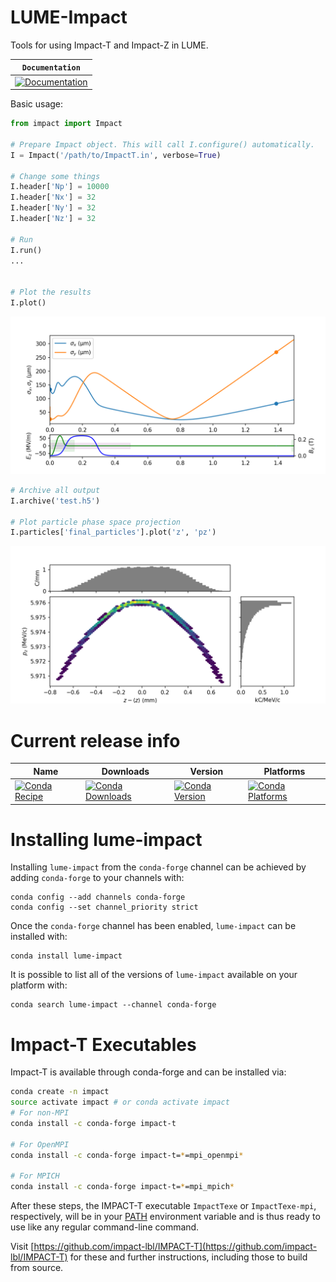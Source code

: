 # LUME-Impact
Tools for using Impact-T and Impact-Z in LUME.


**`Documentation`** |
------------------- |
[![Documentation](https://img.shields.io/badge/impact-documentation-blue.svg)](https://christophermayes.github.io/lume-impact/)  |



Basic usage:
```python
from impact import Impact

# Prepare Impact object. This will call I.configure() automatically. 
I = Impact('/path/to/ImpactT.in', verbose=True)

# Change some things
I.header['Np'] = 10000
I.header['Nx'] = 32
I.header['Ny'] = 32
I.header['Nz'] = 32

# Run
I.run()
...


# Plot the results
I.plot()

```


![Summary LUME-Impact plot](docs/assets/plot.png)


```python
# Archive all output
I.archive('test.h5')

# Plot particle phase space projection
I.particles['final_particles'].plot('z', 'pz')

```

![openPMD-beamphysics z-pz phase space plot](docs/assets/zpz.png)

Current release info
====================

| Name | Downloads | Version | Platforms |
| --- | --- | --- | --- |
| [![Conda Recipe](https://img.shields.io/badge/recipe-lume--impact-green.svg)](https://anaconda.org/conda-forge/lume-impact) | [![Conda Downloads](https://img.shields.io/conda/dn/conda-forge/lume-impact.svg)](https://anaconda.org/conda-forge/lume-impact) | [![Conda Version](https://img.shields.io/conda/vn/conda-forge/lume-impact.svg)](https://anaconda.org/conda-forge/lume-impact) | [![Conda Platforms](https://img.shields.io/conda/pn/conda-forge/lume-impact.svg)](https://anaconda.org/conda-forge/lume-impact) |

Installing lume-impact
======================

Installing `lume-impact` from the `conda-forge` channel can be achieved by adding `conda-forge` to your channels with:

```
conda config --add channels conda-forge
conda config --set channel_priority strict
```

Once the `conda-forge` channel has been enabled, `lume-impact` can be installed with:

```
conda install lume-impact
```

It is possible to list all of the versions of `lume-impact` available on your platform with:

```
conda search lume-impact --channel conda-forge
```



# Impact-T Executables

Impact-T is available through conda-forge and can be installed via:
```bash
conda create -n impact
source activate impact # or conda activate impact
# For non-MPI
conda install -c conda-forge impact-t

# For OpenMPI
conda install -c conda-forge impact-t=*=mpi_openmpi*

# For MPICH
conda install -c conda-forge impact-t=*=mpi_mpich*
```
After these steps, the IMPACT-T executable `ImpactTexe` or `ImpactTexe-mpi`, respectively, will be in your [PATH](https://en.wikipedia.org/wiki/PATH_(variable)) environment variable and is thus ready to use like any regular command-line command.



Visit [https://github.com/impact-lbl/IMPACT-T](https://github.com/impact-lbl/IMPACT-T) for these and further instructions, including those to build from source.



